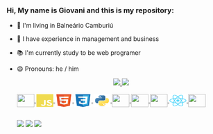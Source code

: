 ### Hi, My name is Giovani and this is my repository:

- 📍 I'm living in Balneário Camburiú
- 🔭 I have experience in management and business
- 📚 I'm currently study to be web programer
- 😄 Pronouns: he / him

  <div align="center">
    <a href="https://github.com/GiovaniDamian">
    <img height="180em" src="https://github-readme-stats.vercel.app/api?username=GiovaniDamian&show_icons=true&theme=dark&include_all_commits=true&count_private=true&border_radius=10px"/>
    <img height="180em" src="https://github-readme-stats.vercel.app/api/top-langs/?username=GiovaniDamian&layout=compact&langs_count=7&theme=dark&border_radius=10px"/>
  </div>
  <div style="display: inline_block"><br>
    <img align="center" height="30" width="40" src="https://cdn.jsdelivr.net/gh/devicons/devicon/icons/csharp/csharp-original.svg" />
    <img align="center" height="30" width="40" src="https://raw.githubusercontent.com/devicons/devicon/master/icons/javascript/javascript-plain.svg">
    <img align="center" height="30" width="40" src="https://raw.githubusercontent.com/devicons/devicon/master/icons/html5/html5-original.svg">
    <img align="center" height="30" width="40" src="https://raw.githubusercontent.com/devicons/devicon/master/icons/css3/css3-original.svg">
    <img align="center" height="30" width="40" src="https://raw.githubusercontent.com/devicons/devicon/master/icons/python/python-original.svg">
    <img align="center" height="30" width="40" src="https://cdn.jsdelivr.net/gh/devicons/devicon/icons/mysql/mysql-original.svg" />
    <img align="center" height="30" width="40" src="https://cdn.jsdelivr.net/gh/devicons/devicon/icons/mongodb/mongodb-original.svg" />  
    <img align="center" height="30" width="40" src="https://cdn.jsdelivr.net/gh/devicons/devicon/icons/bootstrap/bootstrap-original.svg">
    <img align="center" height="30" width="40" src="https://raw.githubusercontent.com/devicons/devicon/master/icons/react/react-original.svg">
    <img align="center" height="30" width="40" src="https://cdn.jsdelivr.net/gh/devicons/devicon/icons/nodejs/nodejs-original.svg" />
  </div>
  
  ##
  
  <div>
    <a href="https://www.instagram.com/d_giovani_/" target="_blank"><img src="https://img.shields.io/badge/-Instagram-%23E4405F?style=for-the-badge&logo=instagram&logoColor=white" target="_blank"></a>
 	  <a href="https://mail.google.com/mail/u/0/#inbox?compose=GTvVlcSGMhnsTTpNgtbVPxTttKqrKlsNgqjZmGkSTcNLQtztfXQwDbFtCZVGblLFrZSkCkzWztFTg" target="_blank"><img src="https://img.shields.io/badge/Microsoft_Outlook-0078D4?style=for-the-badge&logo=microsoft-outlook&logoColor=white"></a>
    <a href="https://www.linkedin.com/in/giovanidamian/" target="_blank"><img src="https://img.shields.io/badge/-LinkedIn-%230077B5?style=for-the-badge&logo=linkedin&logoColor=white" target="_blank"></a> 
  </div>
